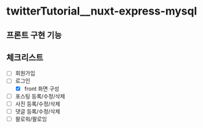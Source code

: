 # twitterTutorial\_\_nuxt-express-mysql

## 프론트 구현 기능
## 체크리스트

- [ ] 회원가입
- [ ] 로그인
  - [x] front 화면 구성
- [ ] 포스팅 등록/수정/삭제
- [ ] 사진 등록/수정/삭제
- [ ] 댓글 등록/수정/삭제
- [ ] 팔로워/팔로잉
